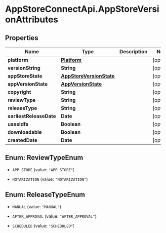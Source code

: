 # AppStoreConnectApi.AppStoreVersionAttributes

## Properties

Name | Type | Description | Notes
------------ | ------------- | ------------- | -------------
**platform** | [**Platform**](Platform.md) |  | [optional] 
**versionString** | **String** |  | [optional] 
**appStoreState** | [**AppStoreVersionState**](AppStoreVersionState.md) |  | [optional] 
**appVersionState** | [**AppVersionState**](AppVersionState.md) |  | [optional] 
**copyright** | **String** |  | [optional] 
**reviewType** | **String** |  | [optional] 
**releaseType** | **String** |  | [optional] 
**earliestReleaseDate** | **Date** |  | [optional] 
**usesIdfa** | **Boolean** |  | [optional] 
**downloadable** | **Boolean** |  | [optional] 
**createdDate** | **Date** |  | [optional] 



## Enum: ReviewTypeEnum


* `APP_STORE` (value: `"APP_STORE"`)

* `NOTARIZATION` (value: `"NOTARIZATION"`)





## Enum: ReleaseTypeEnum


* `MANUAL` (value: `"MANUAL"`)

* `AFTER_APPROVAL` (value: `"AFTER_APPROVAL"`)

* `SCHEDULED` (value: `"SCHEDULED"`)




